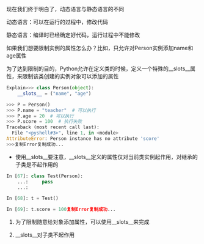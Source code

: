 现在我们终于明白了，动态语言与静态语言的不同

动态语言：可以在运行的过程中，修改代码

静态语言：编译时已经确定好代码，运行过程中不能修改

如果我们想要限制实例的属性怎么办？比如，只允许对Person实例添加name和age属性

为了达到限制的目的，Python允许在定义类的时候，定义一个特殊的__slots__属性，来限制该类创建的实例对象可以添加的属性

```python
Explain>>> class Person(object):
    __slots__ = ("name", "age")

>>> P = Person()
>>> P.name = "teacher"  # 可以执行
>>> P.age = 20  # 可以执行
>>> P.score = 100  # 执行失败
Traceback (most recent call last):
  File "<pyshell#3>", line 1, in <module>
AttributeError: Person instance has no attribute 'score'
>>>复制Error复制成功...
```

- 使用__slots__要注意，__slots__定义的属性仅对当前类实例起作用，对继承的子类是不起作用的

```python
In [67]: class Test(Person):
    ...:     pass
    ...:

In [68]: t = Test()

In [69]: t.score = 100复制Error复制成功...
```

1. 为了限制随意给对象添加属性，可以使用__slots__来完成

1. __slots__对子类不起作用